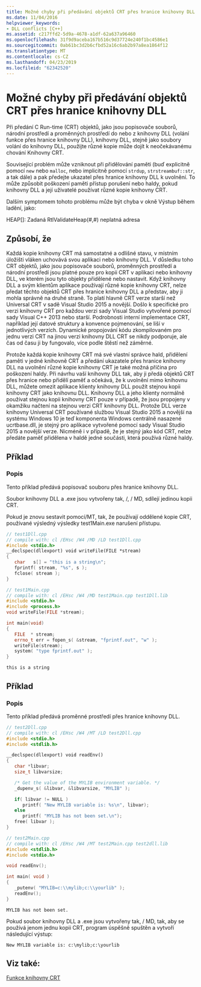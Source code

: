 ```yaml
---
title: Možné chyby při předávání objektů CRT přes hranice knihovny DLL
ms.date: 11/04/2016
helpviewer_keywords:
- DLL conflicts [C++]
ms.assetid: c217ffd2-5d9a-4678-a1df-62a637a96460
ms.openlocfilehash: 31f9d9aceba167b516c9d37724e240f1bc4586e1
ms.sourcegitcommit: 0ab61bc3d2b6cfbd52a16c6ab2b97a8ea1864f12
ms.translationtype: MT
ms.contentlocale: cs-CZ
ms.lasthandoff: 04/23/2019
ms.locfileid: "62342520"
---
```

# <a name="potential-errors-passing-crt-objects-across-dll-boundaries"></a>Možné chyby při předávání objektů CRT přes hranice knihovny DLL

Při předání C Run-time (CRT) objektů, jako jsou popisovače souborů, národní prostředí a proměnných prostředí do nebo z knihovny DLL (volání funkce přes hranice knihovny DLL), knihovny DLL, stejně jako soubory volání do knihovny DLL, použijte různé kopie může dojít k neočekávanému chování Knihovny CRT.

Související problém může vzniknout při přidělování paměti (buď explicitně pomocí `new` nebo `malloc`, nebo implicitně pomocí `strdup`, `strstreambuf::str`, a tak dále) a pak předejte ukazatel přes hranice knihovny DLL k uvolnění. To může způsobit poškození paměti přístup porušení nebo haldy, pokud knihovny DLL a její uživatelé používat různé kopie knihovny CRT.

Dalším symptomem tohoto problému může být chyba v okně Výstup během ladění, jako:

HEAP[]: Zadaná RtlValidateHeap(#,#) neplatná adresa

## <a name="causes"></a>Způsobí, že

Každá kopie knihovny CRT má samostatné a odlišné stavu, v místním úložišti vláken uchovává svou aplikaci nebo knihovny DLL. V důsledku toho CRT objektů, jako jsou popisovače souborů, proměnných prostředí a národní prostředí jsou platné pouze pro kopii CRT v aplikaci nebo knihovny DLL, ve kterém jsou tyto objekty přidělené nebo nastavit. Když knihovny DLL a svým klientům aplikace používají různé kopie knihovny CRT, nelze předat těchto objektů CRT přes hranice knihovny DLL a představ, aby ji mohla správně na druhé straně. To platí hlavně CRT verze starší než Universal CRT v sadě Visual Studio 2015 a novější. Došlo k specifické pro verzi knihovny CRT pro každou verzi sady Visual Studio vytvořené pomocí sady Visual C++ 2013 nebo starší. Podrobnosti interní implementace CRT, například její datové struktury a konvence pojmenování, se liší v jednotlivých verzích. Dynamické propojování kódu zkompilovaném pro jednu verzi CRT na jinou verzi knihovny DLL CRT se nikdy podporuje, ale čas od času ji by fungovalo, více podle štěstí než záměrné.

Protože každá kopie knihovny CRT má své vlastní správce hald, přidělení paměti v jedné knihovně CRT a předání ukazatele přes hranice knihovny DLL na uvolnění různé kopie knihovny CRT je také možná příčina pro poškození haldy. Při návrhu vaší knihovny DLL tak, aby ji předá objektů CRT přes hranice nebo přidělí paměť a očekává, že k uvolnění mimo knihovnu DLL, můžete omezit aplikace klienty knihovny DLL použít stejnou kopii knihovny CRT jako knihovnu DLL. Knihovny DLL a jeho klienty normálně používat stejnou kopii knihovny CRT pouze v případě, že jsou propojeny v okamžiku načtení na stejnou verzi CRT knihovny DLL. Protože DLL verze knihovny Universal CRT používané službou Visual Studio 2015 a novější na systému Windows 10 je teď komponenta Windows centrálně nasazené ucrtbase.dll, je stejný pro aplikace vytvořené pomocí sady Visual Studio 2015 a novější verze. Nicméně i v případě, že je stejný jako kód CRT, nelze předáte paměť přidělena v haldě jedné součásti, která používá různé haldy.

## <a name="example"></a>Příklad

### <a name="description"></a>Popis

Tento příklad předává popisovač souboru přes hranice knihovny DLL.

Soubor knihovny DLL a .exe jsou vytvořeny tak, /, / MD, sdílejí jedinou kopii CRT.

Pokud je znovu sestavit pomocí/MT, tak, že používají oddělené kopie CRT, používané výsledný výsledky test1Main.exe narušení přístupu.

```cpp
// test1Dll.cpp
// compile with: cl /EHsc /W4 /MD /LD test1Dll.cpp
#include <stdio.h>
__declspec(dllexport) void writeFile(FILE *stream)
{
   char   s[] = "this is a string\n";
   fprintf( stream, "%s", s );
   fclose( stream );
}
```

```cpp
// test1Main.cpp
// compile with: cl /EHsc /W4 /MD test1Main.cpp test1Dll.lib
#include <stdio.h>
#include <process.h>
void writeFile(FILE *stream);

int main(void)
{
   FILE  * stream;
   errno_t err = fopen_s( &stream, "fprintf.out", "w" );
   writeFile(stream);
   system( "type fprintf.out" );
}
```

```Output
this is a string
```

## <a name="example"></a>Příklad

### <a name="description"></a>Popis

Tento příklad předává proměnné prostředí přes hranice knihovny DLL.

```cpp
// test2Dll.cpp
// compile with: cl /EHsc /W4 /MT /LD test2Dll.cpp
#include <stdio.h>
#include <stdlib.h>

__declspec(dllexport) void readEnv()
{
   char *libvar;
   size_t libvarsize;

   /* Get the value of the MYLIB environment variable. */
   _dupenv_s( &libvar, &libvarsize, "MYLIB" );

   if( libvar != NULL )
      printf( "New MYLIB variable is: %s\n", libvar);
   else
      printf( "MYLIB has not been set.\n");
   free( libvar );
}
```

```cpp
// test2Main.cpp
// compile with: cl /EHsc /W4 /MT test2Main.cpp test2dll.lib
#include <stdlib.h>
#include <stdio.h>

void readEnv();

int main( void )
{
   _putenv( "MYLIB=c:\\mylib;c:\\yourlib" );
   readEnv();
}
```

```Output
MYLIB has not been set.
```

Pokud soubor knihovny DLL a .exe jsou vytvořeny tak, / MD, tak, aby se používá jenom jednu kopii CRT, program úspěšně spuštěn a vytvoří následující výstup:

```
New MYLIB variable is: c:\mylib;c:\yourlib
```

## <a name="see-also"></a>Viz také:

[Funkce knihovny CRT](../c-runtime-library/crt-library-features.md)
